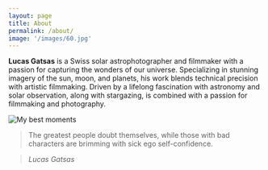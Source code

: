```yaml
---
layout: page
title: About
permalink: /about/
image: '/images/60.jpg'
---
```


<strong>Lucas Gatsas</strong> is a Swiss solar astrophotographer and filmmaker with a passion for capturing the wonders of our universe. Specializing in stunning imagery of the sun, moon, and planets, his work blends technical precision with artistic filmmaking. Driven by a lifelong fascination with astronomy and solar observation, along with stargazing, is combined with a passion for filmmaking and photography.





![My best moments]({{site.baseurl}}/images/70.jpg)


<!-- 
<div class="gallery-box">
  <div class="gallery">
    <img src="/images/71.jpg">
    <img src="/images/72.jpg">
    <img src="/images/73.jpg">
  </div>
  <em>My best moments / <a href="https://unsplash.com/@jakobowens1" target="_blank">Jakob Owens</a></em>
</div>

1. Host is designed for ambitious, professional publishers who want to actively build a business around their content. That's who it works best for.
2. The entire platform can be modified and customised to suit your needs. It's very powerful, but does require some knowledge of code. Ghost is not necessarily a good platform for beginners or people who just want a simple personal blog.
3. For the best experience we recommend downloading the Ghost Desktop App for your computer, which is the best way to access your Ghost site on a desktop device.


<p><iframe src="https://www.youtube.com/embed/R3VMW6fxK6Y" frameborder="0" allowfullscreen></iframe></p>
-->



> The greatest people doubt themselves, while those with bad characters are brimming with sick ego self-confidence.
>

> <cite>Lucas Gatsas</cite>






